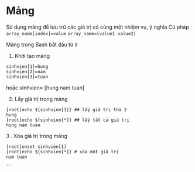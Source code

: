 # Mảng

Sử dụng mảng để lưu trữ các giá trị có cùng một nhiệm vụ, ý nghĩa
Cú pháp
`array_name[index]=value`
`array_name=(value1 value2)`

Mảng trong Bash bắt đầu từ `0`
1. Khởi tạo mảng
```
sinhvien[1]=hung
sinhvien[2]=nam
sinhvien[3]=tuan
```

hoặc
sinhvien= [hung nam tuan]

2. Lấy giá trị trong mảng

```
[root]echo ${sinhvien[1]} ## lấy giá tri thứ 2
hung
[root]echo ${sinhvien[*]} ## lấy tất cả giá trị
hung nam tuan

```
3 . Xóa giá trị trong mảng
```
[root]unset sinhvien[1]
[root]echo ${sinhvien[*]} # xóa một giá trị
nam tuan

``
